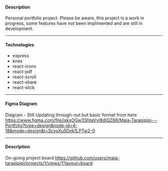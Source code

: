 #### **Description**
Personal portfolio project. 
Please be aware, this project is a work in progress, some features have not been implimented and are still in development. 

---

#### **Technologies**

- express
- knex
- react-icons
- react-pdf
- react-scroll
- react-share
- react-slick

---

#### **Figma Diagram**

Diagram - Still Updating through-out but basic format from here
https://www.figma.com/file/iskxOGw3ShtaVyI8dIQZ68/Maia-Tarapipipi---Portfolio?type=design&node-id=4-18&mode=design&t=ScysXu5Dnk1LPTw2-0

---

#### **Description**

On-going project board
https://github.com/users/maia-tarapipipi/projects/1/views/1?layout=board 

